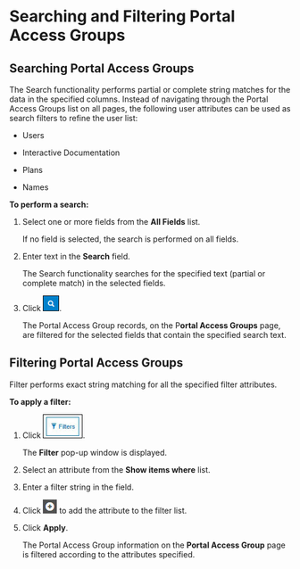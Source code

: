 ﻿---
sidebar_position: 4
---

# Searching and Filtering Portal Access Groups

<head>
  <meta name="guidename" content="API Management"/>
  <meta name="context" content="GUID-f8d6e99e-405f-400b-ba06-4615a4a4a707"/>
</head>

## Searching Portal Access Groups

The Search functionality performs partial or complete string matches for the data in the specified columns. Instead of navigating through the Portal Access Groups list on all pages, the following user attributes can be used as search filters to refine the user list: 

- Users 

- Interactive Documentation 

- Plans 

- Names

**To perform a search:**

1. Select one or more fields from the **All Fields** list. 

   If no field is selected, the search is performed on all fields.

2. Enter text in the **Search** field. 

   The Search functionality searches for the specified text (partial or complete match) in the selected fields. 

3. Click ![](../../../../Images/search.jpg). 

   The Portal Access Group records, on the P**ortal Access Groups** page, are filtered for the selected fields that contain the specified search text. 

## Filtering Portal Access Groups

Filter performs exact string matching for all the specified filter attributes.

**To apply a filter:**

1. Click ![](../../../../Images/filters.jpg). 

   The **Filter** pop-up window is displayed.

2. Select an attribute from the **Show items where** list.

3. Enter a filter string in the field.

4. Click ![](../../../../Images/add2.jpg) to add the attribute to the filter list.

5. Click **Apply**. 

   The Portal Access Group information on the **Portal Access Group** page is filtered according to the attributes specified. 


